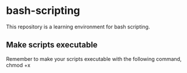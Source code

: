 # bash-scripting
This repository is a learning environment for bash scripting.
## Make scripts executable
Remember to make your scripts executable with the following command,
chmod +x <filename>

